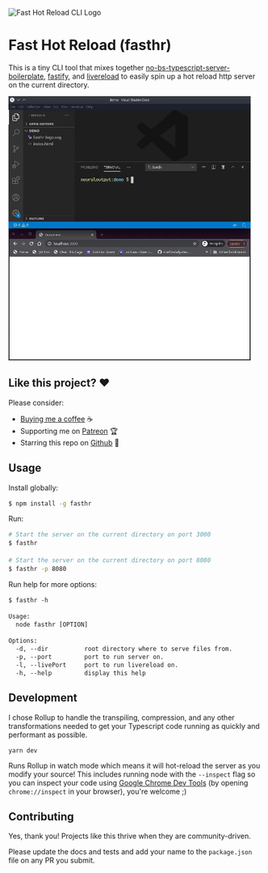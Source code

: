 ![Fast Hot Reload CLI Logo](https://assets.jeanlescure.io/ujf5Hb.svg)

# Fast Hot Reload (fasthr)

This is a tiny CLI tool that mixes together [no-bs-typescript-server-boilerplate](https://github.com/jeanlescure/no-bs-typescript-server-boilerplate), [fastify](https://github.com/fastify/fastify), and [livereload](http://livereload.com/) to easily spin up a hot reload http server on the current directory.

![](https://raw.githubusercontent.com/jeanlescure/fasthr/main/public/demo.gif)

## Like this project? ❤️

Please consider:

- [Buying me a coffee](https://www.buymeacoffee.com/jeanlescure) ☕
- Supporting me on [Patreon](https://www.patreon.com/jeanlescure) 🏆
- Starring this repo on [Github](https://github.com/jeanlescure/fasthr) 🌟

## Usage

Install globally:

```sh
$ npm install -g fasthr
```

Run:

```sh
# Start the server on the current directory on port 3000
$ fasthr

# Start the server on the current directory on port 8080
$ fasthr -p 8080
```

Run help for more options:

```
$ fasthr -h

Usage:
  node fasthr [OPTION]

Options:
  -d, --dir          root directory where to serve files from.
  -p, --port         port to run server on.
  -l, --livePort     port to run livereload on.
  -h, --help         display this help
```

## Development

I chose Rollup to handle the transpiling, compression, and any other transformations needed to get
your Typescript code running as quickly and performant as possible.

```
yarn dev
```

Runs Rollup in watch mode which means it will hot-reload the server as you modify your source! This
includes running node with the `--inspect` flag so you can inspect your code using [Google Chrome Dev Tools](https://nodejs.org/en/docs/guides/debugging-getting-started/)
(by opening `chrome://inspect` in your browser), you're welcome ;)

## Contributing

Yes, thank you! Projects like this thrive when they are community-driven.

Please update the docs and tests and add your name to the `package.json` file on any PR you submit.
